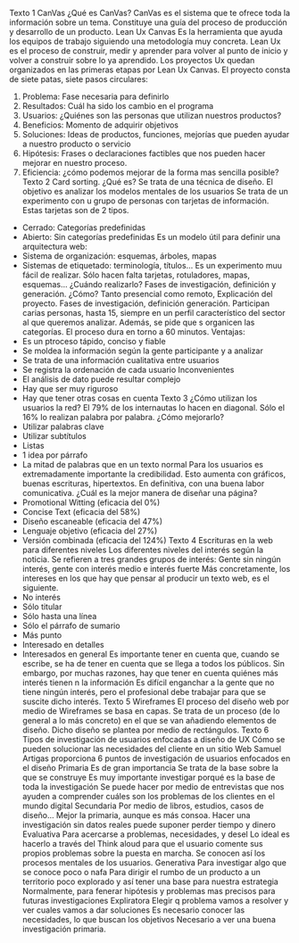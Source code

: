 Texto 1
CanVas
¿Qué es CanVas? CanVas es el sistema que te ofrece toda la información sobre un tema. Constituye una guía del proceso de producción y desarrollo de un producto. 
Lean Ux Canvas
Es la herramienta que ayuda  los equipos de trabajo siguiendo una metodología muy concreta. 
Lean Ux es el proceso de construir, medir y aprender para volver al punto de inicio y volver a construir sobre lo ya aprendido. 
Los proyectos Ux quedan organizados en las primeras etapas por Lean Ux Canvas. 
El proyecto consta de siete patas, siete pasos circulares:
1.	Problema: Fase necesaria para definirlo
2.	Resultados: Cuál ha sido los cambio en el programa
3.	Usuarios: ¿Quiénes son las personas que utilizan nuestros productos?
4.	Beneficios: Momento de adquirir objetivos 
5.	Soluciones: Ideas de productos, funciones, mejorías que pueden ayudar a nuestro producto o servicio
6.	Hipótesis: Frases o declaraciones factibles que nos pueden hacer mejorar en nuestro proceso. 
7.	Eficiencia: ¿cómo podemos mejorar de la forma mas sencilla posible?
Texto 2
Card sorting. ¿Qué es? Se trata de una técnica de diseño. 
El objetivo es analizar los modelos mentales de los usuarios
Se trata de un experimento con u grupo de personas con tarjetas de información. Estas tarjetas son de 2 tipos. 
-	Cerrado: Categorías predefinidas
-	Abierto: Sin categorías predefinidas
Es un modelo útil para definir una arquitectura web: 
-	Sistema de organización: esquemas, árboles, mapas
-	Sistemas de etiquetado: terminología, títulos…
Es un experimento muu fácil de realizar. Sólo hacen falta tarjetas, rotuladores, mapas, esquemas…
¿Cuándo realizarlo?  Fases de investigación, definición y generación. 
¿Cómo? Tanto presencial como remoto, 
Explicación del proyecto. Fases de investigación, definición  generación. Participan carias personas, hasta 15, siempre en un perfil característico del sector al que queremos analizar. Además, se pide que s organicen las categorías. El proceso dura en torno a 60 minutos. 
Ventajas: 
-	Es un ptroceso tápido, conciso y fiable
-	Se moldea la información según la gente participante y a analizar
-	Se trata de una información cualitativa entre usuarios
-	Se registra la ordenación de cada usuario
Inconvenientes
-	El análisis de dato puede resultar complejo
-	Hay que ser muy riguroso
-	Hay que tener otras cosas en cuenta
Texto 3
¿Cómo utilizan los usuarios la red?
El 79% de los internautas lo hacen en diagonal. Sólo el 16% lo realizan palabra por palabra. 
¿Cómo mejorarlo?
-	Utilizar palabras clave
-	Utilizar subtítulos
-	Listas
-	1 idea por párrafo
-	La mitad de palabras que en un texto normal
Para los usuarios es extremadamente importante la credibilidad. Esto aumenta con gráficos, buenas escrituras, hipertextos. En definitiva, con una buena labor comunicativa. 
¿Cuál es la mejor manera de diseñar una página? 
-	Promotional Witting (eficacia del 0%)
-	Concise Text (eficacia del 58%)
-	Diseño escaneable (eficacia del 47%)
-	Lenguaje objetivo (eficacia del 27%)
-	Versión combinada (eficacia del 124%)
Texto 4
Escrituras en la web para diferentes niveles
Los diferentes niveles del interés según la noticia. Se refieren a tres grandes grupos de interés: Gente sin ningún interés, gente con interés medio e interés fuerte
Más concretamente, los intereses en los que hay que pensar al producir un texto web, es el siguiente.
-	No interés
-	Sólo titular
-	Sólo hasta una línea
-	Sólo el párrafo de sumario
-	Más punto
-	Interesado en detalles
-	Interesados en general
Es importante tener en cuenta que, cuando se escribe, se ha de tener en cuenta que se llega a todos los públicos. 
Sin embargo, por muchas razones, hay que tener en cuenta quiénes más interés tienen n la información
Es difícil enganchar a la gente que no tiene ningún interés, pero el profesional debe trabajar para que se suscite dicho interés. 
Texto 5
Wireframes
El proceso del diseño web por medio de Wireframes se basa en capas. 
Se trata de un proceso (de lo general a lo más concreto) en el que se van añadiendo elementos de diseño. 
Dicho diseño se plantea por medio de rectángulos. 
Texto 6
Tipos de investigación de usuarios enfocadas a diseño de UX
Cómo se pueden solucionar las necesidades del cliente en un sitio Web
Samuel Artigas proporciona 6 puntos de investigación de usuarios enfocados en el diseño
Primaria
Es de gran importancia
Se trata de la base sobre la que se construye
Es muy importante investigar porqué es la base de toda la investigación
Se puede hacer por medio de entrevistas que nos ayuden a comprender cuáles son los problemas de los clientes en el mundo digital
Secundaria
Por medio de libros, estudios, casos de diseño…
Mejor la primaria, aunque es más consoa. 
Hacer una investigación sin datos reales puede suponer perder tiempo y dinero
Evaluativa
Para acercarse a problemas, necesidades, y desel
Lo ideal es hacerlo a través del Think aloud para que el usuario comente sus propios problemas sobre la puesta en marcha. 
Se conocen así los procesos mentales de los usuarios.
Generativa
Para investigar algo que se conoce poco o nafa
Para dirigir el rumbo de un producto a un territorio poco explorado y así tener una base para nuestra estrategia
Normalmente, para fenerar hipótesis y problemas mas precisos para futuras investigaciones
Expliratora
Elegir q problema vamos a resolver y ver cuales vamos a dar soluciones
Es necesario conocer las necesidades, lo que buscan los objetivos
Necesario a ver una buena investigación primaria. 
